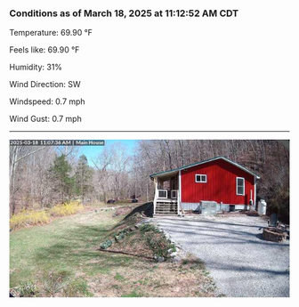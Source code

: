 ### Conditions as of March 18, 2025 at 11:12:52 AM CDT 

Temperature: 69.90 &deg;F

Feels like: 69.90 &deg;F

Humidity: 31%

Wind Direction: SW

Windspeed: 0.7 mph

Wind Gust: 0.7 mph

---

<img src="./images/latest.jpeg"/>

